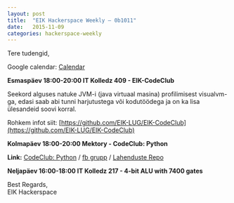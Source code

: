 ```yaml
---
layout: post
title:  "EIK Hackerspace Weekly – 0b1011"
date:   2015-11-09
categories: hackerspace-weekly
---
```


Tere tudengid,

Google calendar: [Calendar](https://www.google.com/calendar/embed?src=c28hbeqbtg3ri59eebm6fp3bto%40group.calendar.google.com&ctz=Europe/Tallinn)

**Esmaspäev 18:00-20:00 IT Kolledz 409 - EIK-CodeClub**

Seekord alguses natuke JVM-i (java virtuaal masina) profilimisest visualvm-ga,
edasi saab abi tunni harjutustega või kodutöödega ja
on ka lisa ülesandeid soovi korral.

Rohkem infot siit: [https://github.com/EIK-LUG/EIK-CodeClub](https://github.com/EIK-LUG/EIK-CodeClub)

**Kolmapäev 18:00-20:00 Mektory - CodeClub: Python**

**Link:** [CodeClub: Python](http://www.ttu.ee/projects/mektory-eng/events-2/introductory-interdisciplinary-courses/) / [fb grupp](https://www.facebook.com/groups/518152608341532/) / [Lahenduste Repo](https://github.com/EIK-LUG/PythonCodeClub)

**Neljapäev 16:00-18:00 IT Kolledz 217 - 4-bit ALU with 7400 gates**

Best Regards,<br>
EIK Hackerspace
